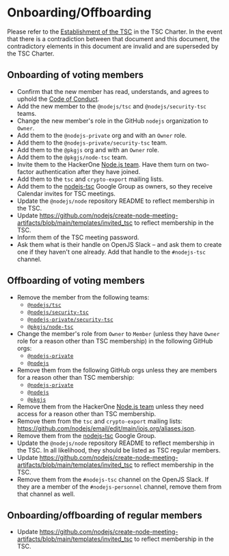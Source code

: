 # Onboarding/Offboarding

Please refer to the
[Establishment of the TSC](https://github.com/nodejs/TSC/blob/main/TSC-Charter.md#section-4-establishment-of-the-tsc)
in the TSC Charter. In the event that there is a contradiction between that
document and this document, the contradictory elements in this document are
invalid and are superseded by the TSC Charter.

## Onboarding of voting members

* Confirm that the new member has read, understands, and agrees to uphold the
  [Code of Conduct](https://github.com/nodejs/admin/blob/main/CODE_OF_CONDUCT.md).
* Add the new member to the `@nodejs/tsc` and `@nodejs/security-tsc` teams.
* Change the new member's role in the GitHub `nodejs` organization to `Owner`.
* Add them to the `@nodejs-private` org and with an `Owner` role.
* Add them to the `@nodejs-private/security-tsc` team.
* Add them to the `@pkgjs` org and with an `Owner` role.
* Add them to the `@pkgjs/node-tsc` team.
* Invite them to the HackerOne [Node.js team](https://hackerone.com/nodejs/team_members).
  Have them turn on two-factor authentication after they have joined.
* Add them to the `tsc` and `crypto-export` mailing lists.
* Add them to the [nodejs-tsc](https://groups.google.com/g/nodejs-tsc) Google Group as owners, so they receive Calendar invites for TSC meetings.
* Update the `@nodejs/node` repository README to reflect membership in the TSC.
* Update <https://github.com/nodejs/create-node-meeting-artifacts/blob/main/templates/invited_tsc> to reflect membership in the TSC.
* Inform them of the TSC meeting password.
* Ask them what is their handle on OpenJS Slack – and ask them to create one if they haven't one already. Add that handle to the `#nodejs-tsc` channel.

## Offboarding of voting members

* Remove the member from the following teams:
  * [`@nodejs/tsc`](https://github.com/orgs/nodejs/teams/tsc/members)
  * [`@nodejs/security-tsc`](https://github.com/orgs/nodejs/teams/security-tsc/members)
  * [`@nodejs-private/security-tsc`](https://github.com/orgs/nodejs-private/teams/security-tsc/members)
  * [`@pkgjs/node-tsc`](https://github.com/orgs/pkgjs/teams/node-tsc/members)
* Change the member's role from `Owner` to `Member`
  (unless they have `Owner` role for a reason other than TSC membership)
  in the following GitHub orgs:
  * [`@nodejs-private`](https://github.com/orgs/nodejs-private/people)
  * [`@nodejs`](https://github.com/orgs/nodejs/people)
* Remove them from the following GitHub orgs unless they are members for a
  reason other than TSC membership:
  * [`@nodejs-private`](https://github.com/orgs/nodejs-private/people)
  * [`@nodejs`](https://github.com/orgs/nodejs/people)
  * [`@pkgjs`](https://github.com/orgs/pkgjs/people)
* Remove them from the HackerOne [Node.js team](https://hackerone.com/nodejs/team_members) unless they need access for a
  reason other than TSC membership.
* Remove them from the `tsc` and `crypto-export` mailing lists: <https://github.com/nodejs/email/edit/main/iojs.org/aliases.json>.
* Remove them from the [nodejs-tsc](https://groups.google.com/g/nodejs-tsc) Google Group.
* Update the `@nodejs/node` repository README to reflect membership in the TSC.
  In all likelihood, they should be listed as TSC regular members.
* Update <https://github.com/nodejs/create-node-meeting-artifacts/blob/main/templates/invited_tsc> to reflect membership in the TSC.
* Remove them from the `#nodejs-tsc` channel on the OpenJS Slack. If they are a member of the `#nodejs-personnel` channel, remove them from that channel as well.

## Onboarding/offboarding of regular members

* Update <https://github.com/nodejs/create-node-meeting-artifacts/blob/main/templates/invited_tsc> to reflect membership in the TSC.
